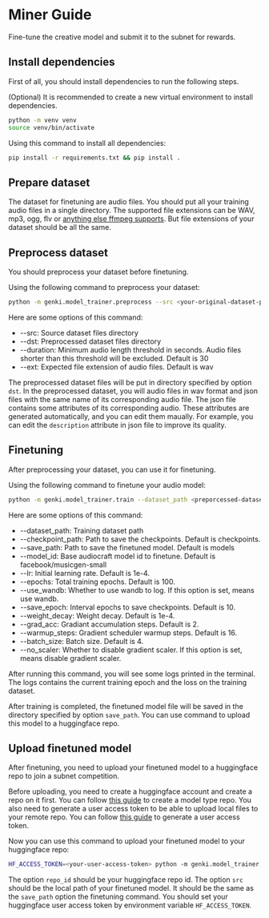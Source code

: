 # Miner Guide

Fine-tune the creative model and submit it to the subnet for rewards.

## Install dependencies

First of all, you should install dependencies to run the following steps.


(Optional) It is recommended to create a new virtual environment to install dependencies.

```bash
python -m venv venv
source venv/bin/activate
```

Using this command to install all dependencies:

```bash
pip install -r requirements.txt && pip install .
```

## Prepare dataset

The dataset for finetuning are audio files. You should put all your training audio files in a single directory.
The supported file extensions can be WAV, mp3, ogg, flv or [anything else ffmpeg supports](https://ffmpeg.org//general.html#File-Formats).
But file extensions of your dataset should be all the same.

## Preprocess dataset

You should preprocess your dataset before finetuning.

Using the following command to preprocess your dataset:

```bash
python -m genki.model_trainer.preprocess --src <your-original-dataset-path> --dst <preporcessed-dataset-path>
```

Here are some options of this command:

* --src: Source dataset files directory
* --dst: Preprocessed dataset files directory
* --duration: Minimum audio length threshold in seconds. Audio files shorter than this threshold will be excluded. Default is 30
* --ext: Expected file extension of audio files. Default is wav

The preprocessed dataset files will be put in directory specified by option `dst`.
In the preprocessed dataset, you will audio files in wav format and json files with the same name of its corresponding audio file.
The json file contains some attributes of its corresponding audio. These attributes are generated automatically, and you can edit them maually. For example, you can edit the `description` attribute in json file to improve its quality.

## Finetuning

After preprocessing your dataset, you can use it for finetuning.

Using the following command to finetune your audio model:

```bash
python -m genki.model_trainer.train --dataset_path <preporcessed-dataset-path>
```

Here are some options of this command:

* --dataset_path: Training dataset path
* --checkpoint_path: Path to save the checkpoints. Default is checkpoints.
* --save_path: Path to save the finetuned model. Default is models
* --model_id: Base audiocraft model id to finetune. Default is facebook/musicgen-small
* --lr: Initial learning rate. Default is 1e-4.
* --epochs: Total training epochs. Default is 100.
* --use_wandb: Whether to use wandb to log. If this option is set, means use wandb.
* --save_epoch: Interval epochs to save checkpoints. Default is 10.
* --weight_decay: Weight decay. Default is 1e-4.
* --grad_acc: Gradiant accumulation steps. Default is 2.
* --warmup_steps: Gradient scheduler warmup steps. Default is 16.
* --batch_size: Batch size. Default is 4.
* --no_scaler: Whether to disable gradient scaler. If this option is set, means disable gradient scaler.

After running this command, you will see some logs printed in the terminal. The logs contains the current training epoch and the loss on the training dataset.

After training is completed, the finetuned model file will be saved in the directory specified by option `save_path`. You can use command to upload this model to a huggingface repo.

## Upload finetuned model

After finetuning, you need to upload your finetuned model to a huggingface repo to join a subnet competition.

Before uploading, you need to create a huggingface account and create a repo on it first. You can follow [this guide](https://huggingface.co/docs/hub/repositories-getting-started) to create a model type repo. You also need to generate a user access token to be able to upload local files to your remote repo. You can follow [this guide](https://huggingface.co/docs/hub/security-tokens) to generate a user access token.

Now you can use this command to upload your finetuned model to your huggingface repo:

```bash
HF_ACCESS_TOKEN=<your-user-access-token> python -m genki.model_trainer.upload --repo_id <your-huggingface-repo-id> --src <your-local-finetuned-model-path>
```

The option `repo_id` should be your huggingface repo id. The option `src` should be the local path of your finetuned model. It should be the same as the `save_path` option the finetuning command. You should set your huggingface user access token by environment variable `HF_ACCESS_TOKEN`.
